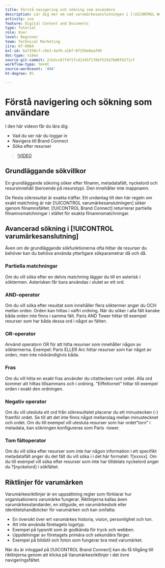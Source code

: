 ```yaml
---
title: Förstå navigering och sökning som användare
description: Lär dig mer om vad varumärkesanslutningen i [!UICONTROL Workfront DAM] är och hur du navigerar i den.
activity: use
feature: Digital Content and Documents
type: Tutorial
role: User
level: Beginner
team: Technical Marketing
jira: KT-8984
exl-id: 6a7350cf-c9e3-4af6-a1bf-0f159e8eaf09
doc-type: video
source-git-commit: 2cb3cc67f4f1fcd1345f178bf525d7b00f6271cf
workflow-type: tm+mt
source-wordcount: '494'
ht-degree: 0%

---
```


# Förstå navigering och sökning som användare

I den här videon får du lära dig:

* Vad du ser när du loggar in
* Navigera till Brand Connect
* Söka efter resurser

>[!VIDEO](https://video.tv.adobe.com/v/335246/?quality=12&learn=on)

## Grundläggande sökvillkor

En grundläggande sökning söker efter filnamn, metadatafält, nyckelord och resursinnehåll (beroende på resurstyp). Den innehåller inte mappnamn.

De flesta sökresultat är exakta träffar. Ett undantag till den här regeln om exakt matchning är när [!UICONTROL varumärkesanslutningen] söker igenom filnamnsfältet. [!UICONTROL Brand Connect] returnerar partiella filnamnsmatchningar i stället för exakta filnamnsmatchningar.

## Avancerad sökning i [!UICONTROL varumärkesanslutning]

Även om de grundläggande sökfunktionerna ofta hittar de resurser du behöver kan du behöva använda ytterligare sökparametrar då och då.

### Partiella matchningar

Om du vill söka efter en delvis matchning lägger du till en asterisk i söktermen. Asterisken får bara användas i slutet av ett ord.

### AND-operator

Om du vill söka efter resultat som innehåller flera söktermer anger du OCH mellan orden. Orden kan hittas i valfri ordning. När du söker i alla fält kanske båda orden inte finns i samma fält. Paris AND Tower hittar till exempel resurser som har båda dessa ord i något av fälten.

### OR-operator

Använd operatorn OR för att hitta resurser som innehåller någon av söktermerna. Exempel: Paris ELLER Arc hittar resurser som har något av orden, men inte nödvändigtvis båda.

### Fras

Om du vill hitta en exakt fras använder du citattecken runt ordet. Alla ord kommer att hittas tillsammans och i ordning. &quot;Eiffeltornet&quot; hittar till exempel orden i exakt den ordningen.

### Negativ operator

Om du vill utesluta ett ord från sökresultatet placerar du ett minustecken (-) framför ordet. Se till att det inte finns något mellanslag mellan minustecknet och ordet. Om du till exempel vill utesluta resurser som har ordet&quot;torn&quot; i metadata, kan sökningen konfigureras som Paris -tower.

### Tom fältoperator

Om du vill söka efter resurser som inte har någon information i ett specifikt metadatafält anger du det fält du vill söka i i det här formatet: ?[xxxxx]. Om du till exempel vill söka efter resurser som inte har tilldelats nyckelord anger du ?[nyckelord] i sökfältet.

## Riktlinjer för varumärken

Varumärkesriktlinjer är en uppsättning regler som förklarar hur organisationens varumärke fungerar. Riktlinjerna kallas även varumärkesstandarder, en stilguide, en varumärkesbok eller identitetshandböcker för varumärken och kan omfatta:

* En översikt över ert varumärkes historia, vision, personlighet och ton.
* Att inte använda företagets logotyp.
* Exempel på typsnitt som är godkända för tryck och webben.
* Uppdelningar av företagets primära och sekundära färger.
* Exempel på bildstil och foton som fungerar bra med varumärket.

När du är inloggad på [!UICONTROL Brand Connect] kan du få tillgång till riktlinjerna genom att klicka på Varumärkesriktlinjer i det övre navigeringsfältet.
